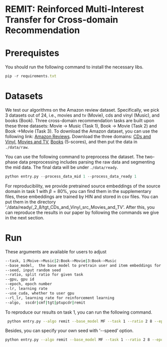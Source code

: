 # REMIT: Reinforced Multi-Interest Transfer for Cross-domain Recommendation

# **Prerequistes**

You should run the following command to install the necessary libs.

```jsx
pip -r requirements.txt
```

# **Datasets**

We test our algorithms on the Amazon review dataset. Specifically, we pick 3 datasets out of 24, i.e., movies and tv (Movie), cds and vinyl (Music), and books (Book). Three cross-domain recommendation tasks are built upon these three datasets: Movie → Music (Task 1), Book → Movie (Task 2) and Book →Movie (Task 3). 
 To download the Amazon dataset, you can use the following link: [Amazon Reviews](http://jmcauley.ucsd.edu/data/amazon/links.html). Download the three domains: [CDs and Vinyl](http://snap.stanford.edu/data/amazon/productGraph/categoryFiles/reviews_CDs_and_Vinyl_5.json.gz), [Movies and TV](http://snap.stanford.edu/data/amazon/productGraph/categoryFiles/reviews_Movies_and_TV_5.json.gz), [Books](http://snap.stanford.edu/data/amazon/productGraph/categoryFiles/reviews_Books_5.json.gz) (5-scores), and then put the data in `./data/raw`.

You can use the following command to preprocess the dataset. The two-phase data preprocessing includes parsing the raw data and segmenting the mid data. The final data will be under `./data/ready`.

```python
python entry.py --process_data_mid 1 --process_data_ready 1
```

For reproducibility, we provide pretrained source embeddings of the source domain in task 1 with $\beta = 80\%$, you can find them in the supplementary files, these embeddings are trained by HIN and stored in csv files. You can put them in the directory ‘./data/ready/_2_8/tgt_CDs_and_Vinyl_src_Movies_and_TV’. 
After this, you can reproduce the results in our paper by following the commands we give in the next section.

# Run

These  arguments are available for users to adjust

```bash
--task, 1:Moive->Music|2:Book->Movie|3:Book->Music
--base_model,  the base model to pretrain user and item embeddings for both domains.
--seed, input random seed
--ratio, split ratio for given task
--gpu, gpu id
--epoch, epoch number
--lr, learning rate
--use_cuda, whether to user gpu
--rl_lr, learning rate for reinforcement learning
--algo,  sscdr|cmf|tgt|ptupcdr|remit
```

To reproduce our results on task 1, you can run the following command.

```bash
 python entry.py --algo remit --base_model MF --task 1 --ratio 2 8 --epoch 15 --use_cuda 1 --lr 0.01
```

Besides, you can specify your own seed with ‘--speed’ option.

```bash
python entry.py --algo remit --base_model MF --task 1 --ratio 2 8 --epoch 15 --use_cuda 0 --lr 0.01 --seed 2020
```